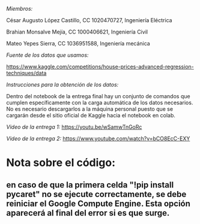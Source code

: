 
*Miembros:*

César Augusto López Castillo, CC 1020470727, Ingeniería Eléctrica

Brahian Monsalve Mejía, CC 1000406621, Ingeniería Civil

Mateo Yepes Sierra, CC 1036951588, Ingeniería mecánica

*Fuente de los datos que usamos:* 

https://www.kaggle.com/competitions/house-prices-advanced-regression-techniques/data

*Instrucciones para la obtención de los datos:*

Dentro del notebook de la entrega final hay un conjunto de comandos que cumplen específicamente con la carga automática de los datos necesarios. No es necesario descargarlos a la máquina personal puesto que se cargarán desde el sitio oficial de Kaggle hacia el notebook en colab. 

*Video de la entrega 1:* https://youtu.be/wSamwTnGoRc

*Video de la entrega 2:*  https://www.youtube.com/watch?v=bCO8EcC-EXY

# Nota sobre el código: 
## en caso de que la primera celda "!pip install pycaret" no se ejecute correctamente, se debe reiniciar el Google Compute Engine. Esta opción aparecerá al final del error si es que surge.
